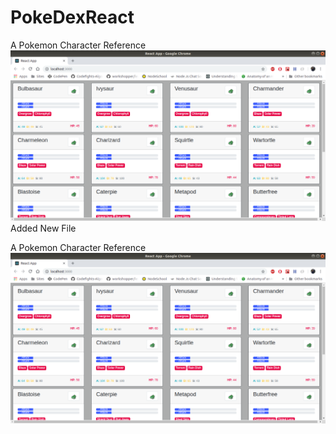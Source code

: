 # PokeDexReact
A Pokemon Character Reference 
![Project Pokedex](https://github.com/sidd-92/PokeDexReact/blob/master/pokecard/ProjectPokedex.png)
Added New File


A Pokemon Character Reference
![Project Pokedex](https://github.com/sidd-92/PokeDexReact/blob/master/pokecard/ProjectPokedex.png)
